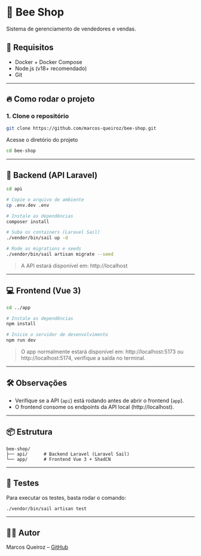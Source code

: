 # 🐝 Bee Shop

Sistema de gerenciamento de vendedores e vendas.

## 🚀 Requisitos

- Docker + Docker Compose
- Node.js (v18+ recomendado)
- Git

---

## 🔥 Como rodar o projeto

### 1. Clone o repositório

```bash
git clone https://github.com/marcos-queiroz/bee-shop.git
```

Acesse o diretório do projeto

```bash
cd bee-shop
```

---

## 🧩 Backend (API Laravel)

```bash
cd api

# Copie o arquivo de ambiente
cp .env.dev .env

# Instale as dependências
composer install

# Suba os containers (Laravel Sail)
./vendor/bin/sail up -d

# Rode as migrations e seeds
./vendor/bin/sail artisan migrate --seed
```

> A API estará disponível em: http://localhost

---

## 💻 Frontend (Vue 3)

```bash
cd ../app

# Instale as dependências
npm install

# Inicie o servidor de desenvolvimento
npm run dev
```

> O app normalmente estará disponível em: http://localhost:5173 ou http://localhost:5174, verifique a saída no terminal.

---

## 🛠️ Observações

- Verifique se a API (`api`) está rodando antes de abrir o frontend (`app`).
- O frontend consome os endpoints da API local (http://localhost).

---

## 📦 Estrutura

```
bee-shop/
├── api/      # Backend Laravel (Laravel Sail)
└── app/      # Frontend Vue 3 + ShadCN
```

---

## 🧪 Testes

Para executar os testes, basta rodar o comando:

```bash
./vendor/bin/sail artisan test
```

---

## 👨‍💻 Autor

Marcos Queiroz – [GitHub](https://github.com/marcos-queiroz)
